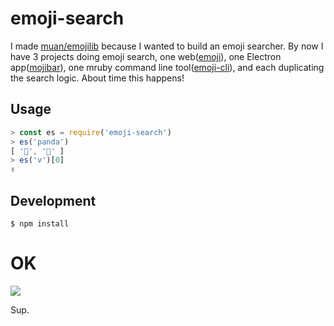 # emoji-search

I made [muan/emojilib](https://github.com/muan/emojilib) because I wanted to build an emoji searcher. By now I have 3 projects doing emoji search, one web([emoji](http://emoji.muan.co)), one Electron app([mojibar](https://github.com/muan/mojibar)), one mruby command line tool([emoji-cli](https://github.com/muan/emoji-cli)), and each duplicating the search logic. About time this happens!

## Usage

```javascript
> const es = require('emoji-search')
> es('panda')
[ '🐼', '🎍' ]
> es('v')[0]
✌️
```

## Development

```
$ npm install
```

# OK

![](https://cl.ly/2e011s2B3m1E/Image%202016-09-17%20at%2010.44.25%20AM.gif)

Sup.
